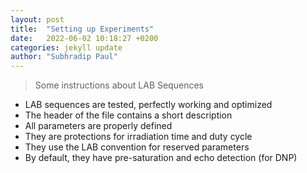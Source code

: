```yaml
---
layout: post
title:  "Setting up Experiments"
date:   2022-06-02 10:18:27 +0200
categories: jekyll update
author: "Subhradip Paul"
---
```


> Some instructions about LAB Sequences
- LAB sequences are tested, perfectly working and optimized​
- The header of the file contains a short description​
- All parameters are properly defined​
- They are protections for irradiation time and duty cycle​
- They use the LAB convention for reserved parameters​
- By default, they have pre-saturation and echo detection (for DNP)​